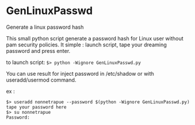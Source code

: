 # GenLinuxPasswd
Generate a linux password hash 

This small python script generate a password hash for Linux user without pam security policies.
It simple : launch script, tape your dreaming password and press enter.

to launch script:
```$> python -Wignore GenLinuxPasswd.py```

You can use result for inject password in /etc/shadow or with useradd/usermod command.

ex :

```
$> useradd nonnetrapue --password $(python -Wignore GenLinuxPasswd.py)
tape your password here
$> su nonnetrapue
Password:
```
